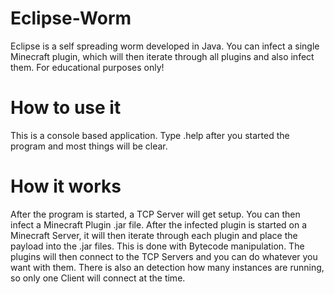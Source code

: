 # Eclipse-Worm
Eclipse is a self spreading worm developed in Java. You can infect a single Minecraft plugin, which will then iterate through all plugins and also infect them.
For educational purposes only!

# How to use it
This is a console based application. Type .help after you started the program and most things will be clear.

# How it works
After the program is started, a TCP Server will get setup. You can then infect a Minecraft Plugin .jar file. After the infected plugin is started on a Minecraft Server, it will then iterate through each plugin and place the payload into the .jar files. This is done with Bytecode manipulation. 
The plugins will then connect to the TCP Servers and you can do whatever you want with them. There is also an detection how many instances are running, so only one Client will connect at the time.
